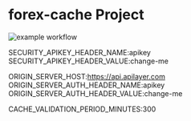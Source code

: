 # forex-cache Project
![example workflow](https://github.com/XFNeo/forex-cache/actions/workflows/mainCI.yml/badge.svg)

SECURITY_APIKEY_HEADER_NAME:apikey  
SECURITY_APIKEY_HEADER_VALUE:change-me  

ORIGIN_SERVER_HOST:https://api.apilayer.com  
ORIGIN_SERVER_AUTH_HEADER_NAME:apikey  
ORIGIN_SERVER_AUTH_HEADER_VALUE:change-me  

CACHE_VALIDATION_PERIOD_MINUTES:300